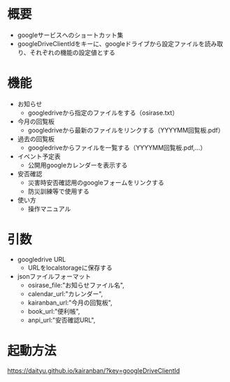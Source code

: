 # 概要
  - googleサービスへのショートカット集
  - googleDriveClientIdをキーに、googleドライブから設定ファイルを読み取り、それぞれの機能の設定値とする
# 機能
- お知らせ
  - googledriveから指定のファイルをする（osirase.txt）
- 今月の回覧板
  - googledriveから最新のファイルをリンクする（YYYYMM回覧板.pdf）
- 過去の回覧板
  - googledriveからファイルを一覧する（YYYYMM回覧板.pdf,...）
- イベント予定表
  - 公開用googleカレンダーを表示する
- 安否確認
  - 災害時安否確認用のgoogleフォームをリンクする
  - 防災訓練等で使用する
- 使い方
  - 操作マニュアル
# 引数
- googledrive URL
  - URLをlocalstorageに保存する
- jsonファイルフォーマット
  - osirase_file:"お知らせファイル名",
  - calendar_url:"カレンダー",
  - kairanban_url:"今月の回覧板",
  - book_url:"便利帳",
  - anpi_url:"安否確認URL",
<!-- - カレンダー固有
  - CLIENT_ID:localstrage,町内会単位,googleカレンダーID
  - API_KEY:localstrage,町内会単位,これいるか？？
- カレンダー全体
  - G_CLIENT_ID:CONST,EAC単位,googleカレンダーID
  - G_API_KEY:CONST,EAC単位,これいるか？？ -->
# 起動方法
https://daityu.github.io/kairanban/?key=googleDriveClientId
